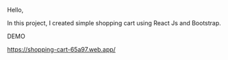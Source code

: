 Hello,

In this project, I created simple shopping cart using React Js and Bootstrap.

DEMO

https://shopping-cart-65a97.web.app/
